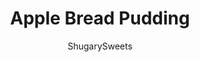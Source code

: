 ---
layout: ../../layouts/MarkdownPostLayout.astro
title: Apple Bread Pudding
author: ShugarySweets
pubDate: 2021-09-07
description: "This twist on the classic comfort food is full of spiced chai apple bread and buttery brown sugar layers. Warm Apple Bread Pudding gets even better when it&#x27;s topped with homemade vanilla creme!"
image_url: https://www.shugarysweets.com/wp-content/uploads/2021/09/apple-bread-pudding-facebook.jpg
tags: ["Desserts","American"]
calories: 353
protein: 8
carbohydrates: 23
fats: 26
fiber: 0
ingredients: ["2 cups half and half","2 teaspoons vanilla extract","5 large egg yolks","1/3 cup granulated sugar","8 one-inch-thick slices chai apple bread, cut into cubes (about 5 cups)","2 Tablespoons melted butter","4 large eggs","2 cups heavy cream ","½ cup whole milk ","½ cup granulated sugar","1 teaspoon vanilla extract","2 Tablespoons brown sugar"]
serves: 12
time: "1 hour"
prepTime: "20 minutes"
instructions: ["Preheat oven to 350 degrees F. Spray a 9x13 casserole dish with nonstick baking spray.  ","Place the cubed apple chai bread into the baking dish.   ","In a medium size bowl, combine the butter, eggs, cream, milk, sugar, and vanilla. Beat well.  ","Pour the egg custard mixture evenly over the top of the bread pieces. Gently press the bread into the custard.  ","Sprinkle the brown sugar over the top of the bread.    ","Bake for 38-42 minutes. The bread pudding is done when it is starting to brown, and the bread springs back when you gently press it.  ","Serve warm with creme anglaise, whipped cream, or ice cream.","In a medium saucepan, simmer half and half and vanilla extract over medium heat.    ","In a separate bowl, whisk the egg yolks and sugar until smooth.    ","Remove ½ cup of the warm half and half from the saucepan and slowly whisk into the egg and sugar mixture.  ","Gradually add the egg mixture into the saucepan, stirring continuously as you add it in.   ","Continue cooking the mixture over medium heat, stirring constantly, until the mixture coats the back of a spoon.  ","Pour into a bowl, cover and refrigerate at least 1 hour before serving."]
nutrition: ["353 calories","23 grams carbohydrates","222 milligrams cholesterol","26 grams fat","0 grams fiber","8 grams protein","15 grams saturated fat","124 grams sodium","21 grams sugar","1 grams trans fat","10 grams unsaturated fat"]
---